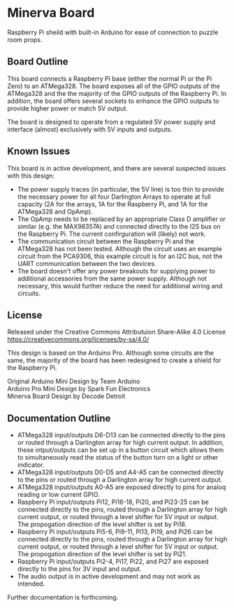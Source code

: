 Minerva Board
=============
Raspberry Pi sheild with built-in Arduino for ease of connection to puzzle room props.

Board Outline
-------------
This board connects a Raspberry Pi base (either the normal Pi or the Pi Zero) to an ATMega328. The board exposes all of the GPIO outputs of the ATMega328 and the the majority of the GPIO outputs of the Raspberry Pi. In addition, the board offers several sockets to enhance the GPIO outputs to provide higher power or match 5V output.

The board is designed to operate from a regulated 5V power supply and interface (almost) exclusively with 5V inputs and outputs.

Known Issues
------------
This board is in active development, and there are several suspected issues with this design:
- The power supply traces (in particular, the 5V line) is too thin to provide the necessary power for all four Darlington Arrays to operate at full capacity (2A for the arrays, 1A for the Raspberry Pi, and 1A for the ATMega328 and OpAmp).
- The OpAmp needs to be replaced by an appropriate Class D amplifier or similar (e.g. the MAX98357A) and connected directly to the I2S bus on the Raspberry Pi. The current confirguration will (likely) not work.
- The communication circuit between the Raspberry Pi and the ATMega328 has not been tested. Although the circuit uses an example circuit from the PCA9306, this example circuit is for an I2C bus, not the UART communication between the two devices.
- The board doesn't offer any power breakouts for supplying power to additional accessories from the same power supply. Although not necessary, this would further reduce the need for additional wiring and circuits.

License
-------
Released under the Creative Commons Attributuion Share-Alike 4.0 License  
https://creativecommons.org/licenses/by-sa/4.0/

This design is based on the Arduino Pro. Although some circuits are the same, the majority of the board has been redesigned to create a shield for the Raspberry Pi.  

Original Arduino Mini Design by Team Arduino  
Arduino Pro Mini Design by Spark Fun Electronics  
Minerva Board Design by Decode Detroit  

Documentation Outline
---------------------
- ATMega328 input/outputs D6-D13 can be connected directly to the pins or routed through a Darlington array for high current output. In addition, these intput/outputs can be set up in a button circuit which allows them to simultaneously read the status of the button turn on a light or other indicator.
- ATMega328 input/outputs D0-D5 and A4-A5 can be connected directly to the pins or routed through a Darlington array for high current output.
- ATMega328 input/outputs A0-A5 are exposed directly to pins for analoq reading or low current GPIO.
- Raspberry Pi input/outputs Pi12, Pi16-18, Pi20, and Pi23-25 can be connected directly to the pins, routed through a Darlington array for high current output, or routed through a level shifter for 5V input or output. The propogation direction of the level shifter is set by Pi18.
- Raspberry Pi input/outputs Pi5-6, Pi9-11, Pi13, Pi19, and Pi26 can be connected directly to the pins, routed through a Darlington array for high current output, or routed through a level shifter for 5V input or output. The propogation direction of the level shifter is set by Pi21.
- Raspberry Pi input/outputs Pi2-4, Pi17, Pi22, and Pi27 are exposed directly to the pins for 3V input and output.
- The audio output is in active development and may not work as intended.

Further documentation is forthcoming.
